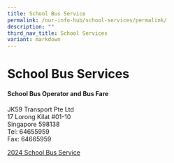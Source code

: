 ```yaml
---
title: School Bus Service
permalink: /our-info-hub/school-services/permalink/
description: ""
third_nav_title: School Services
variant: markdown
---
```

# School Bus Services

#### School Bus Operator and Bus Fare<br>
JK59 Transport Pte Ltd <br>
17 Lorong Kilat #01-10<br>
Singapore 598138<br>
Tel: 64655959<br>
Fax: 64665959<br>

[2024 School Bus Service](/files/Our%20Info%20Hub/2024%20zhps%20bus%20price%20list.pdf)